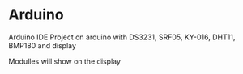 # Arduino
Arduino IDE
Project on arduino with DS3231, SRF05, KY-016, DHT11, BMP180 and display

Modulles will show on the display
